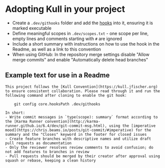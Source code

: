 # Adopting Kull in your project

- Create a `.dev/githooks` folder and add the [hooks](https://raw.githubusercontent.com/xeruf/kull/master/.dev/githooks/commit-msg) into it, ensuring it is marked executable
- Define meaningful scopes in `.dev/scopes.txt` - one scope per line, empty lines and comments starting with `#` are ignored
- Include a short summary with instructions on how to use the hook in the Readme, as well as a link to this convention
- When using GitHub: In the repository merge settings disable "Allow merge commits" and enable "Automatically delete head branches"

## Example text for use in a Readme
```
This project follows the [Kull Convention](https://kull.jfischer.org) to ensure consistent collaboration. Please read through it and run the following command after cloning to enable the git hook:

    git config core.hooksPath .dev/githooks

In short:
- Write commit messages in `type(scope): summary` format according to the [Karma Runner convention](http://karma-runner.github.io/6.4/dev/git-commit-msg.html), using the [imperative mood](https://chris.beams.io/posts/git-commit/#imperative) for the summary and the "Closes" keyword in the footer for closed issues
- Create feature branches with descriptive names and utilize draft pull requests as documentation
- Only the reviewer resolves review comments to avoid confusion; do not add features to branches in review
- Pull requests should be merged by their creator after approval using squash or rebase, keeping a clean history
```
